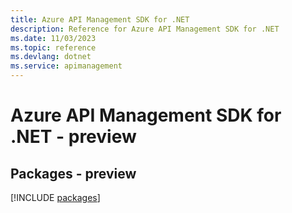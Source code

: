 ```yaml
---
title: Azure API Management SDK for .NET
description: Reference for Azure API Management SDK for .NET
ms.date: 11/03/2023
ms.topic: reference
ms.devlang: dotnet
ms.service: apimanagement
---
```

# Azure API Management SDK for .NET - preview
## Packages - preview
[!INCLUDE [packages](api-management-index.md)]